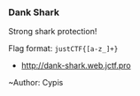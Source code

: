 ### Dank Shark

Strong shark protection!

Flag format: `justCTF{[a-z_]+}`

* http://dank-shark.web.jctf.pro

~Author: Cypis
